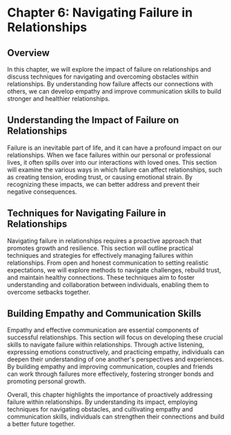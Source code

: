 # Chapter 6: Navigating Failure in Relationships

## Overview

In this chapter, we will explore the impact of failure on relationships and discuss techniques for navigating and overcoming obstacles within relationships. By understanding how failure affects our connections with others, we can develop empathy and improve communication skills to build stronger and healthier relationships.

## Understanding the Impact of Failure on Relationships

Failure is an inevitable part of life, and it can have a profound impact on our relationships. When we face failures within our personal or professional lives, it often spills over into our interactions with loved ones. This section will examine the various ways in which failure can affect relationships, such as creating tension, eroding trust, or causing emotional strain. By recognizing these impacts, we can better address and prevent their negative consequences.

## Techniques for Navigating Failure in Relationships

Navigating failure in relationships requires a proactive approach that promotes growth and resilience. This section will outline practical techniques and strategies for effectively managing failures within relationships. From open and honest communication to setting realistic expectations, we will explore methods to navigate challenges, rebuild trust, and maintain healthy connections. These techniques aim to foster understanding and collaboration between individuals, enabling them to overcome setbacks together.

## Building Empathy and Communication Skills

Empathy and effective communication are essential components of successful relationships. This section will focus on developing these crucial skills to navigate failure within relationships. Through active listening, expressing emotions constructively, and practicing empathy, individuals can deepen their understanding of one another's perspectives and experiences. By building empathy and improving communication, couples and friends can work through failures more effectively, fostering stronger bonds and promoting personal growth.

Overall, this chapter highlights the importance of proactively addressing failure within relationships. By understanding its impact, employing techniques for navigating obstacles, and cultivating empathy and communication skills, individuals can strengthen their connections and build a better future together.
